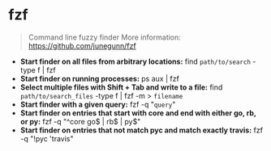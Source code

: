 # fzf
> Command line fuzzy finder
> More information: <https://github.com/junegunn/fzf>
- **Start finder on all files from arbitrary locations:**
find `path/to/search` -type f | fzf
- **Start finder on running processes:**
ps aux | fzf
- **Select multiple files with Shift + Tab and write to a file:**
find `path/to/search_files` -type f | fzf -m > `filename`
- **Start finder with a given query:**
fzf -q "`query`"
- **Start finder on entries that start with core and end with either go, rb, or py:**
fzf -q "^core go$ | rb$ | py$"
- **Start finder on entries that not match pyc and match exactly travis:**
fzf -q "!pyc 'travis"
